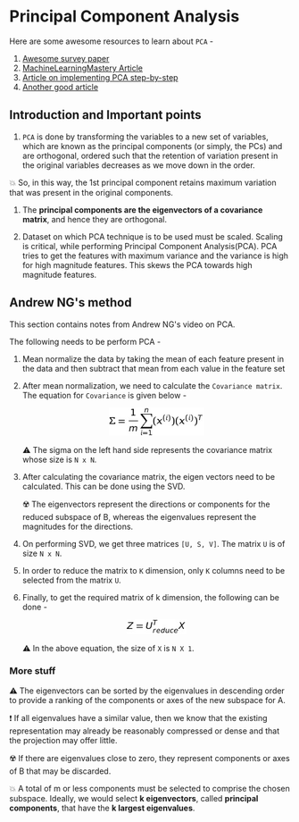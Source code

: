 # Principal Component Analysis

Here are some awesome resources to learn about ```PCA``` -

1.  [Awesome survey paper](https://www.cs.princeton.edu/picasso/mats/PCA-Tutorial-Intuition_jp.pdf)
1.  [MachineLearningMastery Article](https://machinelearningmastery.com/calculate-principal-component-analysis-scratch-python/)
1.  [Article on implementing PCA step-by-step](http://sebastianraschka.com/Articles/2014_pca_step_by_step.html)
1.  [Another good article](https://glowingpython.blogspot.com/2011/07/principal-component-analysis-with-numpy.html)

## Introduction and Important points 

1.  ```PCA``` is done by transforming the variables to a new set of variables, which are known as the principal components (or simply, the PCs) and are orthogonal, ordered such that the retention of variation present in the original variables decreases as we move down in the order. 

:boom: So, in this way, the 1st principal component retains maximum variation that was present in the original components. 

1.  The **principal components are the eigenvectors of a covariance matrix**, and hence they are orthogonal.

1.  Dataset on which PCA technique is to be used must be scaled. Scaling is critical, while performing Principal Component Analysis(PCA). PCA tries to get the features with maximum variance and the variance is high for high magnitude features. This skews the PCA towards high magnitude features.

## Andrew NG's method

This section contains notes from Andrew NG's video on PCA. 

The following needs to be perform PCA - 

1.  Mean normalize the data by taking the mean of each feature present in the data and then subtract that mean from each value in the feature set
1.  After mean normalization, we need to calculate the ```Covariance matrix```. The equation for ```Covariance``` is given below - 

    <p align="center"><img src ="images/covariance.jpg" /></p>

    :warning: The sigma on the left hand side represents the covariance matrix whose size is ```N x N```. 

1.  After calculating the covariance matrix, the eigen vectors need to be calculated. This can be done using the SVD. 

    :radioactive: The eigenvectors represent the directions or components for the reduced subspace of B, whereas the eigenvalues represent the magnitudes for the directions. 

1.  On performing SVD, we get three matrices ```[U, S, V]```. The matrix ```U``` is of size ```N x N```. 

1.  In order to reduce the matrix to ```K``` dimension, only ```K``` columns need to be selected from the matrix ```U```.

1.  Finally, to get the required matrix of k dimension, the following can be done - 

    <p align="center"><img src ="images/transform.jpg" /></p>

    :warning: In the above equation, the size of ```X``` is ```N X 1```. 


### More stuff

:warning:   The eigenvectors can be sorted by the eigenvalues in descending order to provide a ranking of the components or axes of the new subspace for A.

:exclamation: If all eigenvalues have a similar value, then we know that the existing representation may already be reasonably compressed or dense and that the projection may offer little. 

:radioactive: If there are eigenvalues close to zero, they represent components or axes of B that may be discarded.

:boom:  A total of m or less components must be selected to comprise the chosen subspace. Ideally, we would select **k eigenvectors**, called **principal components**, that have the **k largest eigenvalues**.